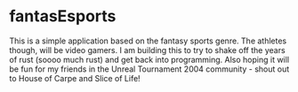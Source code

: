# fantasEsports
This is a simple application based on the fantasy sports genre. The athletes though, will be video gamers.
I am building this to try to shake off the years of rust (soooo much rust) and get back into programming. Also hoping it will be fun for my friends in the Unreal Tournament 2004 community - shout out to House of Carpe and Slice of Life!